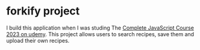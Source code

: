 # forkify project

I build this application when I was studing The [Complete JavaScript Course 2023 on udemy](https://www.udemy.com/course/the-complete-javascript-course/).
This project allows users to search recipes, save them and upload their own recipes.
